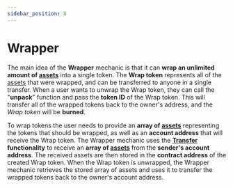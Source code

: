 ```yaml
---
sidebar_position: 8
---
```


# Wrapper

The main idea of the **Wrapper** mechanic is that it can **wrap an unlimited amount of [assets](/admin/miscellaneous/asset/)** into a single token. The **Wrap token** represents all of the [assets](/admin/miscellaneous/asset/) that were wrapped, and can be transferred to anyone in a single transfer. When a user wants to unwrap the Wrap token, they can call the "**unpack**" function and pass the **token ID** of the Wrap token. This will transfer all of the wrapped tokens back to the owner's address, and the *Wrap token* will be **burned**.

To wrap tokens the user needs to provide an **array of [assets](/admin/miscellaneous/asset/)** representing the tokens that should be wrapped, as well as an **account address** that will receive the Wrap token. The Wrapper mechanic uses the **[Transfer](/admin/category/exchange/) functionality** to receive an **array of [assets](/admin/miscellaneous/asset/)** from the **sender's account address**. The received assets are then stored in the **contract address** of the created Wrap token. When the Wrap token is unwrapped, the Wrapper mechanic retrieves the stored array of assets and uses it to transfer the wrapped tokens back to the owner's account address.
